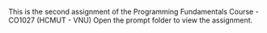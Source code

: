This is the second assignment of the Programming Fundamentals Course - CO1027 (HCMUT - VNU)
Open the prompt folder to view the assignment.
